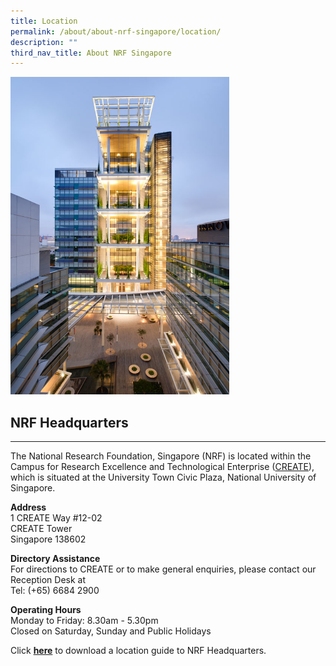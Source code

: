 ```yaml
---
title: Location
permalink: /about/about-nrf-singapore/location/
description: ""
third_nav_title: About NRF Singapore
---
```

<img src="/images/creates.jpg" alt="CREATE Tower" style="width:350px">

## NRF Headquarters
----------------

The National Research Foundation, Singapore (NRF) is located within the Campus for Research Excellence and Technological Enterprise ([CREATE](https://www.nrf.gov.sg/about-nrf/nrf-headquarters#create)), which is situated at the University Town Civic Plaza, National University of Singapore.

**Address**  
1 CREATE Way #12-02  
CREATE Tower  
Singapore 138602

**Directory Assistance**  
For directions to CREATE or to make general enquiries, please contact our Reception Desk at&nbsp;  
Tel: (+65) 6684 2900

**Operating Hours**  
Monday to Friday: 8.30am - 5.30pm  
Closed on Saturday, Sunday and&nbsp;Public Holidays

Click **[here](https://go.gov.sg/directions-to-create-tower)** to download a  location guide to NRF Headquarters.